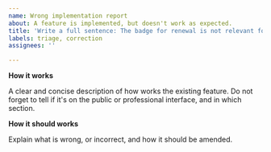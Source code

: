 ```yaml
---
name: Wrong implementation report
about: A feature is implemented, but doesn't work as expected.
title: 'Write a full sentence: The badge for renewal is not relevant for checked in items.'
labels: triage, correction
assignees: ''

---
```


**How it works**

A clear and concise description of how works the existing feature. Do not
forget to tell if it's on the public or professional interface, and in which
section.

**How it should works**

Explain what is wrong, or incorrect, and how it should be amended.
